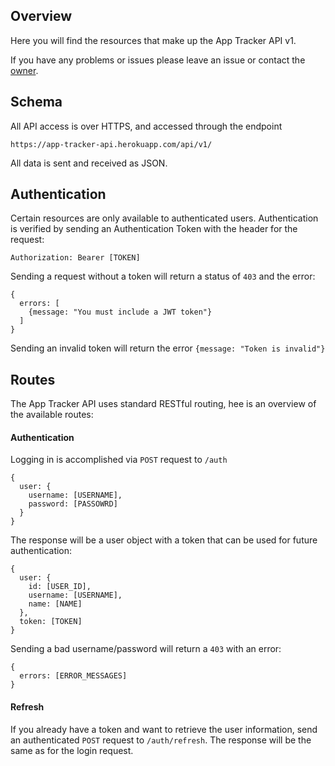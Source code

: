 ## Overview

Here you will find the resources that make up the App Tracker API v1.

If you have any problems or issues please leave an issue or contact the [owner](http://yechiel.me/contact).

## Schema

All API access is over HTTPS, and accessed through the endpoint
```
https://app-tracker-api.herokuapp.com/api/v1/
```
All data is sent and received as JSON.

## Authentication

Certain resources are only available to authenticated users. Authentication is verified by sending an Authentication Token with the header for the request:
```
Authorization: Bearer [TOKEN]
```
Sending a request without a token will return a status of `403` and the error:
```
{
  errors: [
    {message: "You must include a JWT token"}
  ]
}
```
Sending an invalid token will return the error `{message: "Token is invalid"}`


## Routes

The App Tracker API uses standard RESTful routing, hee is an overview of the available routes:

#### Authentication

Logging in is accomplished via `POST` request to `/auth`
```
{
  user: {
    username: [USERNAME],
    password: [PASSOWRD]
  }
}
```
The response will be a user object with a token that can be used for future authentication:
```javasript
{
  user: {
    id: [USER_ID],
    username: [USERNAME],
    name: [NAME]
  },
  token: [TOKEN]
}
```
Sending a bad username/password will return a `403` with an error:
```
{
  errors: [ERROR_MESSAGES]
}
```
#### Refresh
If you already have a token and want to retrieve the user information, send an authenticated `POST` request to `/auth/refresh`. The response will be the same as for the login request.
